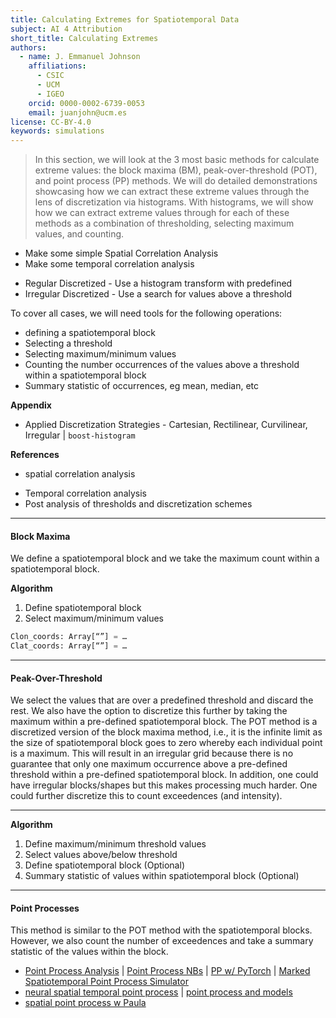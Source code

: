 ```yaml
---
title: Calculating Extremes for Spatiotemporal Data
subject: AI 4 Attribution
short_title: Calculating Extremes
authors:
  - name: J. Emmanuel Johnson
    affiliations:
      - CSIC
      - UCM
      - IGEO
    orcid: 0000-0002-6739-0053
    email: juanjohn@ucm.es
license: CC-BY-4.0
keywords: simulations
---
```



> In this section, we will look at the 3 most basic methods for calculate extreme values: the block maxima (BM), peak-over-threshold (POT), and point process (PP) methods. We will do detailed demonstrations showcasing how we can extract these extreme values through the lens of discretization via histograms. With histograms, we will show how we can extract extreme values through for each of these methods as a combination of thresholding, selecting maximum values, and counting.

* Make some simple Spatial Correlation Analysis
* Make some temporal correlation analysis
- Regular Discretized - Use a histogram transform with predefined
- Irregular Discretized - Use a search for values above a threshold

To cover all cases, we will need tools for the following operations:
- defining a spatiotemporal block
- Selecting a threshold
- Selecting maximum/minimum values
- Counting the number occurrences of the values above a threshold within a spatiotemporal block
- Summary statistic of occurrences, eg mean, median, etc

**Appendix**
- Applied Discretization Strategies - Cartesian, Rectilinear, Curvilinear, Irregular | `boost-histogram`

**References**
- spatial correlation analysis
* Temporal correlation analysis
* Post analysis of thresholds and discretization schemes

***
#### **Block Maxima**

We define a spatiotemporal block and we take the maximum count within a spatiotemporal block. 

**Algorithm**
1. Define spatiotemporal block
2. Select maximum/minimum values

```python
Clon_coords: Array[“”] = …
Clat_coords: Array[“”] = …
```

***
#### **Peak-Over-Threshold**

We select the values that are over a predefined threshold and discard the rest. We also have the option to discretize this further by taking the maximum within a pre-defined spatiotemporal block. The POT method is a discretized version of the block maxima method, i.e., it is the infinite limit as the size of spatiotemporal block goes to zero whereby each individual point is a maximum. This will result in an irregular grid because there is no guarantee that only one maximum occurrence above a pre-defined threshold within a pre-defined spatiotemporal block. In addition, one could have irregular blocks/shapes but this makes processing much harder. One could further discretize this to count exceedences (and intensity).

***
**Algorithm**
1. Define maximum/minimum threshold values
2. Select values above/below threshold
3. Define spatiotemporal block (Optional)
4. Summary statistic of values within spatiotemporal block (Optional)


***
#### **Point Processes**

This method is similar to the POT method with the spatiotemporal blocks. However, we also count the number of exceedences and take a summary statistic of the values within the block.
- [Point Process Analysis](https://geographicdata.science/book/notebooks/08_point_pattern_analysis.html) | [Point Process NBs](https://github.com/MatthewDaws/PointProcesses) | [PP w/ PyTorch](https://github.com/HongtengXu/PoPPy) | [Marked Spatiotemporal Point Process Simulator](https://github.com/meowoodie/Spatio-Temporal-Point-Process-Simulator)
- [neural spatial temporal point process](https://arxiv.org/abs/2011.04583) | [point process and models](https://arxiv.org/abs/1910.00282)
- [spatial point process w Paula](https://www.paulamoraga.com/tutorial-point-patterns/)
